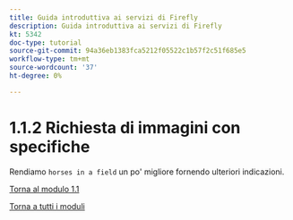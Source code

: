 ```yaml
---
title: Guida introduttiva ai servizi di Firefly
description: Guida introduttiva ai servizi di Firefly
kt: 5342
doc-type: tutorial
source-git-commit: 94a36eb1383fca5212f05522c1b57f2c51f685e5
workflow-type: tm+mt
source-wordcount: '37'
ht-degree: 0%

---
```


# 1.1.2 Richiesta di immagini con specifiche

Rendiamo `horses in a field` un po&#39; migliore fornendo ulteriori indicazioni.

[Torna al modulo 1.1](./firefly-services.md)

[Torna a tutti i moduli](./../../../overview.md)
